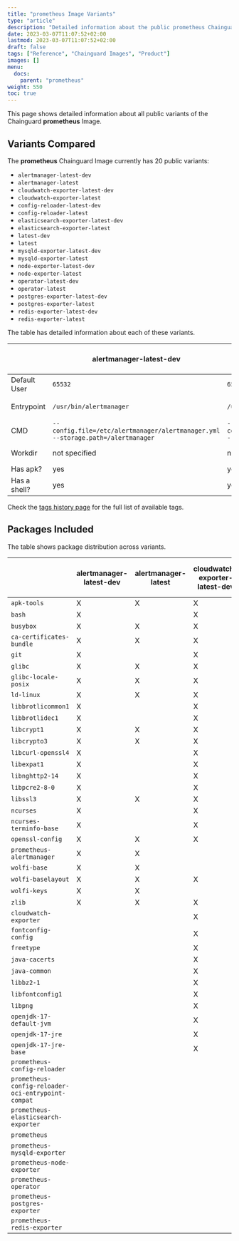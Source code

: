 ```yaml
---
title: "prometheus Image Variants"
type: "article"
description: "Detailed information about the public prometheus Chainguard Image variants"
date: 2023-03-07T11:07:52+02:00
lastmod: 2023-03-07T11:07:52+02:00
draft: false
tags: ["Reference", "Chainguard Images", "Product"]
images: []
menu:
  docs:
    parent: "prometheus"
weight: 550
toc: true
---
```


This page shows detailed information about all public variants of the Chainguard **prometheus** Image.

## Variants Compared
The **prometheus** Chainguard Image currently has 20 public variants: 

- `alertmanager-latest-dev`
- `alertmanager-latest`
- `cloudwatch-exporter-latest-dev`
- `cloudwatch-exporter-latest`
- `config-reloader-latest-dev`
- `config-reloader-latest`
- `elasticsearch-exporter-latest-dev`
- `elasticsearch-exporter-latest`
- `latest-dev`
- `latest`
- `mysqld-exporter-latest-dev`
- `mysqld-exporter-latest`
- `node-exporter-latest-dev`
- `node-exporter-latest`
- `operator-latest-dev`
- `operator-latest`
- `postgres-exporter-latest-dev`
- `postgres-exporter-latest`
- `redis-exporter-latest-dev`
- `redis-exporter-latest`

The table has detailed information about each of these variants.

|              | alertmanager-latest-dev                                                         | alertmanager-latest                                                             | cloudwatch-exporter-latest-dev                                                        | cloudwatch-exporter-latest                                                            | config-reloader-latest-dev        | config-reloader-latest            | elasticsearch-exporter-latest-dev | elasticsearch-exporter-latest     | latest-dev    | latest        | mysqld-exporter-latest-dev | mysqld-exporter-latest     | node-exporter-latest-dev | node-exporter-latest     | operator-latest-dev | operator-latest     | postgres-exporter-latest-dev | postgres-exporter-latest     | redis-exporter-latest-dev | redis-exporter-latest     |
|--------------|---------------------------------------------------------------------------------|---------------------------------------------------------------------------------|---------------------------------------------------------------------------------------|---------------------------------------------------------------------------------------|-----------------------------------|-----------------------------------|-----------------------------------|-----------------------------------|---------------|---------------|----------------------------|----------------------------|--------------------------|--------------------------|---------------------|---------------------|------------------------------|------------------------------|---------------------------|---------------------------|
| Default User | `65532`                                                                         | `65532`                                                                         | `65532`                                                                               | `65532`                                                                               | `65532`                           | `65532`                           | `65532`                           | `65532`                           | `root`        | `root`        | `65532`                    | `65532`                    | `65532`                  | `65532`                  | `65532`             | `65532`             | `65532`                      | `65532`                      | `65532`                   | `65532`                   |
| Entrypoint   | `/usr/bin/alertmanager`                                                         | `/usr/bin/alertmanager`                                                         | `/usr/bin/java -jar /usr/share/java/cloudwatch_exporter/cloudwatch_exporter.jar 9106` | `/usr/bin/java -jar /usr/share/java/cloudwatch_exporter/cloudwatch_exporter.jar 9106` | `/bin/prometheus-config-reloader` | `/bin/prometheus-config-reloader` | `/usr/bin/elasticsearch_exporter` | `/usr/bin/elasticsearch_exporter` | `prometheus`  | `prometheus`  | `/usr/bin/mysqld_exporter` | `/usr/bin/mysqld_exporter` | `/usr/bin/node_exporter` | `/usr/bin/node_exporter` | `/usr/bin/operator` | `/usr/bin/operator` | `/usr/bin/postgres_exporter` | `/usr/bin/postgres_exporter` | `/usr/bin/redis_exporter` | `/usr/bin/redis_exporter` |
| CMD          | `--config.file=/etc/alertmanager/alertmanager.yml --storage.path=/alertmanager` | `--config.file=/etc/alertmanager/alertmanager.yml --storage.path=/alertmanager` | `/config/config.yml`                                                                  | `/config/config.yml`                                                                  | not specified                     | not specified                     | not specified                     | not specified                     | not specified | not specified | not specified              | not specified              | not specified            | not specified            | not specified       | not specified       | not specified                | not specified                | not specified             | not specified             |
| Workdir      | not specified                                                                   | not specified                                                                   | not specified                                                                         | not specified                                                                         | not specified                     | not specified                     | not specified                     | not specified                     | not specified | not specified | not specified              | not specified              | not specified            | not specified            | not specified       | not specified       | not specified                | not specified                | not specified             | not specified             |
| Has apk?     | yes                                                                             | yes                                                                             | yes                                                                                   | no                                                                                    | yes                               | no                                | yes                               | yes                               | yes           | no            | yes                        | yes                        | yes                      | no                       | yes                 | no                  | yes                          | no                           | yes                       | no                        |
| Has a shell? | yes                                                                             | yes                                                                             | yes                                                                                   | yes                                                                                   | yes                               | no                                | yes                               | yes                               | yes           | no            | yes                        | yes                        | yes                      | yes                      | yes                 | no                  | yes                          | yes                          | yes                       | no                        |

Check the [tags history page](/chainguard/chainguard-images/reference/prometheus/tags_history/) for the full list of available tags.

## Packages Included
The table shows package distribution across variants.

|                                                    | alertmanager-latest-dev | alertmanager-latest | cloudwatch-exporter-latest-dev | cloudwatch-exporter-latest | config-reloader-latest-dev | config-reloader-latest | elasticsearch-exporter-latest-dev | elasticsearch-exporter-latest | latest-dev | latest | mysqld-exporter-latest-dev | mysqld-exporter-latest | node-exporter-latest-dev | node-exporter-latest | operator-latest-dev | operator-latest | postgres-exporter-latest-dev | postgres-exporter-latest | redis-exporter-latest-dev | redis-exporter-latest |
|----------------------------------------------------|-------------------------|---------------------|--------------------------------|----------------------------|----------------------------|------------------------|-----------------------------------|-------------------------------|------------|--------|----------------------------|------------------------|--------------------------|----------------------|---------------------|-----------------|------------------------------|--------------------------|---------------------------|-----------------------|
| `apk-tools`                                        | X                       | X                   | X                              |                            | X                          |                        | X                                 | X                             | X          |        | X                          | X                      | X                        |                      | X                   |                 | X                            |                          | X                         |                       |
| `bash`                                             | X                       |                     | X                              |                            | X                          |                        | X                                 |                               | X          |        | X                          |                        | X                        |                      | X                   |                 | X                            |                          | X                         |                       |
| `busybox`                                          | X                       | X                   | X                              | X                          | X                          |                        | X                                 | X                             | X          |        | X                          | X                      | X                        | X                    | X                   |                 | X                            | X                        | X                         |                       |
| `ca-certificates-bundle`                           | X                       | X                   | X                              | X                          | X                          | X                      | X                                 | X                             | X          | X      | X                          | X                      | X                        | X                    | X                   | X               | X                            | X                        | X                         | X                     |
| `git`                                              | X                       |                     | X                              |                            | X                          |                        | X                                 |                               | X          |        | X                          |                        | X                        |                      | X                   |                 | X                            |                          | X                         |                       |
| `glibc`                                            | X                       | X                   | X                              | X                          | X                          |                        | X                                 | X                             | X          | X      | X                          | X                      | X                        | X                    | X                   |                 | X                            | X                        | X                         | X                     |
| `glibc-locale-posix`                               | X                       | X                   | X                              | X                          | X                          |                        | X                                 | X                             | X          | X      | X                          | X                      | X                        | X                    | X                   |                 | X                            | X                        | X                         | X                     |
| `ld-linux`                                         | X                       | X                   | X                              | X                          | X                          |                        | X                                 | X                             | X          | X      | X                          | X                      | X                        | X                    | X                   |                 | X                            | X                        | X                         | X                     |
| `libbrotlicommon1`                                 | X                       |                     | X                              | X                          | X                          |                        | X                                 |                               | X          |        | X                          |                        | X                        |                      | X                   |                 | X                            |                          | X                         |                       |
| `libbrotlidec1`                                    | X                       |                     | X                              | X                          | X                          |                        | X                                 |                               | X          |        | X                          |                        | X                        |                      | X                   |                 | X                            |                          | X                         |                       |
| `libcrypt1`                                        | X                       | X                   | X                              | X                          | X                          |                        | X                                 | X                             | X          |        | X                          | X                      | X                        | X                    | X                   |                 | X                            | X                        | X                         |                       |
| `libcrypto3`                                       | X                       | X                   | X                              |                            | X                          |                        | X                                 | X                             | X          |        | X                          | X                      | X                        |                      | X                   |                 | X                            |                          | X                         |                       |
| `libcurl-openssl4`                                 | X                       |                     | X                              |                            | X                          |                        | X                                 |                               | X          |        | X                          |                        | X                        |                      | X                   |                 | X                            |                          | X                         |                       |
| `libexpat1`                                        | X                       |                     | X                              | X                          | X                          |                        | X                                 |                               | X          |        | X                          |                        | X                        |                      | X                   |                 | X                            |                          | X                         |                       |
| `libnghttp2-14`                                    | X                       |                     | X                              |                            | X                          |                        | X                                 |                               | X          |        | X                          |                        | X                        |                      | X                   |                 | X                            |                          | X                         |                       |
| `libpcre2-8-0`                                     | X                       |                     | X                              |                            | X                          |                        | X                                 |                               | X          |        | X                          |                        | X                        |                      | X                   |                 | X                            |                          | X                         |                       |
| `libssl3`                                          | X                       | X                   | X                              |                            | X                          |                        | X                                 | X                             | X          |        | X                          | X                      | X                        |                      | X                   |                 | X                            |                          | X                         |                       |
| `ncurses`                                          | X                       |                     | X                              |                            | X                          |                        | X                                 |                               | X          |        | X                          |                        | X                        |                      | X                   |                 | X                            |                          | X                         |                       |
| `ncurses-terminfo-base`                            | X                       |                     | X                              |                            | X                          |                        | X                                 |                               | X          |        | X                          |                        | X                        |                      | X                   |                 | X                            |                          | X                         |                       |
| `openssl-config`                                   | X                       | X                   | X                              |                            | X                          |                        | X                                 | X                             | X          |        | X                          | X                      | X                        |                      | X                   |                 | X                            |                          | X                         |                       |
| `prometheus-alertmanager`                          | X                       | X                   |                                |                            |                            |                        |                                   |                               |            |        |                            |                        |                          |                      |                     |                 |                              |                          |                           |                       |
| `wolfi-base`                                       | X                       | X                   |                                |                            |                            |                        | X                                 | X                             |            |        | X                          | X                      |                          |                      |                     |                 |                              |                          |                           |                       |
| `wolfi-baselayout`                                 | X                       | X                   | X                              | X                          | X                          | X                      | X                                 | X                             | X          | X      | X                          | X                      | X                        | X                    | X                   | X               | X                            | X                        | X                         | X                     |
| `wolfi-keys`                                       | X                       | X                   |                                |                            |                            |                        | X                                 | X                             |            |        | X                          | X                      |                          |                      |                     |                 |                              |                          |                           |                       |
| `zlib`                                             | X                       | X                   | X                              | X                          | X                          |                        | X                                 | X                             | X          |        | X                          | X                      | X                        |                      | X                   |                 | X                            |                          | X                         |                       |
| `cloudwatch-exporter`                              |                         |                     | X                              | X                          |                            |                        |                                   |                               |            |        |                            |                        |                          |                      |                     |                 |                              |                          |                           |                       |
| `fontconfig-config`                                |                         |                     | X                              | X                          |                            |                        |                                   |                               |            |        |                            |                        |                          |                      |                     |                 |                              |                          |                           |                       |
| `freetype`                                         |                         |                     | X                              | X                          |                            |                        |                                   |                               |            |        |                            |                        |                          |                      |                     |                 |                              |                          |                           |                       |
| `java-cacerts`                                     |                         |                     | X                              | X                          |                            |                        |                                   |                               |            |        |                            |                        |                          |                      |                     |                 |                              |                          |                           |                       |
| `java-common`                                      |                         |                     | X                              | X                          |                            |                        |                                   |                               |            |        |                            |                        |                          |                      |                     |                 |                              |                          |                           |                       |
| `libbz2-1`                                         |                         |                     | X                              | X                          |                            |                        |                                   |                               |            |        |                            |                        |                          |                      |                     |                 |                              |                          |                           |                       |
| `libfontconfig1`                                   |                         |                     | X                              | X                          |                            |                        |                                   |                               |            |        |                            |                        |                          |                      |                     |                 |                              |                          |                           |                       |
| `libpng`                                           |                         |                     | X                              | X                          |                            |                        |                                   |                               |            |        |                            |                        |                          |                      |                     |                 |                              |                          |                           |                       |
| `openjdk-17-default-jvm`                           |                         |                     | X                              | X                          |                            |                        |                                   |                               |            |        |                            |                        |                          |                      |                     |                 |                              |                          |                           |                       |
| `openjdk-17-jre`                                   |                         |                     | X                              | X                          |                            |                        |                                   |                               |            |        |                            |                        |                          |                      |                     |                 |                              |                          |                           |                       |
| `openjdk-17-jre-base`                              |                         |                     | X                              | X                          |                            |                        |                                   |                               |            |        |                            |                        |                          |                      |                     |                 |                              |                          |                           |                       |
| `prometheus-config-reloader`                       |                         |                     |                                |                            | X                          | X                      |                                   |                               |            |        |                            |                        |                          |                      |                     |                 |                              |                          |                           |                       |
| `prometheus-config-reloader-oci-entrypoint-compat` |                         |                     |                                |                            | X                          | X                      |                                   |                               |            |        |                            |                        |                          |                      |                     |                 |                              |                          |                           |                       |
| `prometheus-elasticsearch-exporter`                |                         |                     |                                |                            |                            |                        | X                                 | X                             |            |        |                            |                        |                          |                      |                     |                 |                              |                          |                           |                       |
| `prometheus`                                       |                         |                     |                                |                            |                            |                        |                                   |                               | X          | X      |                            |                        |                          |                      |                     |                 |                              |                          |                           |                       |
| `prometheus-mysqld-exporter`                       |                         |                     |                                |                            |                            |                        |                                   |                               |            |        | X                          | X                      |                          |                      |                     |                 |                              |                          |                           |                       |
| `prometheus-node-exporter`                         |                         |                     |                                |                            |                            |                        |                                   |                               |            |        |                            |                        | X                        | X                    |                     |                 |                              |                          |                           |                       |
| `prometheus-operator`                              |                         |                     |                                |                            |                            |                        |                                   |                               |            |        |                            |                        |                          |                      | X                   | X               |                              |                          |                           |                       |
| `prometheus-postgres-exporter`                     |                         |                     |                                |                            |                            |                        |                                   |                               |            |        |                            |                        |                          |                      |                     |                 | X                            | X                        |                           |                       |
| `prometheus-redis-exporter`                        |                         |                     |                                |                            |                            |                        |                                   |                               |            |        |                            |                        |                          |                      |                     |                 |                              |                          | X                         | X                     |
